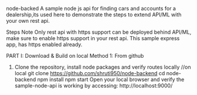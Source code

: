 node-backed
A sample node js api for finding cars and accounts for a dealership,its used here to demonstrate the steps to extend API/ML with your own rest api.

Steps
Note
Only rest api with https support can be deployed behind API/ML, make sure to enable https support in your rest api.
This sample express app, has https enabled already.

PART I: Download & Build on local
Method 1: From github
1) Clone the repository, install node packages and verify routes locally
//on local
git clone https://github.com/shruti950/node-backend
cd node-backend
npm install
npm start
Open your local browser and verify the sample-node-api is working by accessing:
http://localhost:9000/
